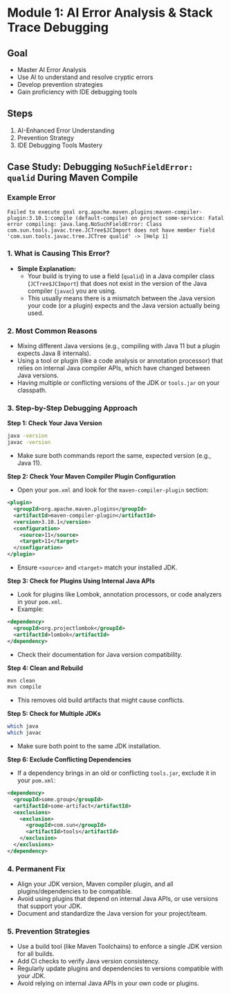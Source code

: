 # Module 1: AI Error Analysis & Stack Trace Debugging

## Goal
- Master AI Error Analysis
- Use AI to understand and resolve cryptic errors
- Develop prevention strategies
- Gain proficiency with IDE debugging tools

## Steps
1. AI-Enhanced Error Understanding
2. Prevention Strategy
3. IDE Debugging Tools Mastery

## Case Study: Debugging `NoSuchFieldError: qualid` During Maven Compile

### Example Error
```
Failed to execute goal org.apache.maven.plugins:maven-compiler-plugin:3.10.1:compile (default-compile) on project some-service: Fatal error compiling: java.lang.NoSuchFieldError: Class com.sun.tools.javac.tree.JCTree$JCImport does not have member field 'com.sun.tools.javac.tree.JCTree qualid' -> [Help 1]
```

### 1. What is Causing This Error?
- **Simple Explanation:**
  - Your build is trying to use a field (`qualid`) in a Java compiler class (`JCTree$JCImport`) that does not exist in the version of the Java compiler (`javac`) you are using.
  - This usually means there is a mismatch between the Java version your code (or a plugin) expects and the Java version actually being used.

### 2. Most Common Reasons
- Mixing different Java versions (e.g., compiling with Java 11 but a plugin expects Java 8 internals).
- Using a tool or plugin (like a code analysis or annotation processor) that relies on internal Java compiler APIs, which have changed between Java versions.
- Having multiple or conflicting versions of the JDK or `tools.jar` on your classpath.

### 3. Step-by-Step Debugging Approach

**Step 1: Check Your Java Version**
```sh
java -version
javac -version
```
- Make sure both commands report the same, expected version (e.g., Java 11).

**Step 2: Check Your Maven Compiler Plugin Configuration**
- Open your `pom.xml` and look for the `maven-compiler-plugin` section:
```xml
<plugin>
  <groupId>org.apache.maven.plugins</groupId>
  <artifactId>maven-compiler-plugin</artifactId>
  <version>3.10.1</version>
  <configuration>
    <source>11</source>
    <target>11</target>
  </configuration>
</plugin>
```
- Ensure `<source>` and `<target>` match your installed JDK.

**Step 3: Check for Plugins Using Internal Java APIs**
- Look for plugins like Lombok, annotation processors, or code analyzers in your `pom.xml`.
- Example:
```xml
<dependency>
  <groupId>org.projectlombok</groupId>
  <artifactId>lombok</artifactId>
</dependency>
```
- Check their documentation for Java version compatibility.

**Step 4: Clean and Rebuild**
```sh
mvn clean
mvn compile
```
- This removes old build artifacts that might cause conflicts.

**Step 5: Check for Multiple JDKs**
```sh
which java
which javac
```
- Make sure both point to the same JDK installation.

**Step 6: Exclude Conflicting Dependencies**
- If a dependency brings in an old or conflicting `tools.jar`, exclude it in your `pom.xml`:
```xml
<dependency>
  <groupId>some.group</groupId>
  <artifactId>some-artifact</artifactId>
  <exclusions>
    <exclusion>
      <groupId>com.sun</groupId>
      <artifactId>tools</artifactId>
    </exclusion>
  </exclusions>
</dependency>
```

### 4. Permanent Fix
- Align your JDK version, Maven compiler plugin, and all plugins/dependencies to be compatible.
- Avoid using plugins that depend on internal Java APIs, or use versions that support your JDK.
- Document and standardize the Java version for your project/team.

### 5. Prevention Strategies
- Use a build tool (like Maven Toolchains) to enforce a single JDK version for all builds.
- Add CI checks to verify Java version consistency.
- Regularly update plugins and dependencies to versions compatible with your JDK.
- Avoid relying on internal Java APIs in your own code or plugins.
